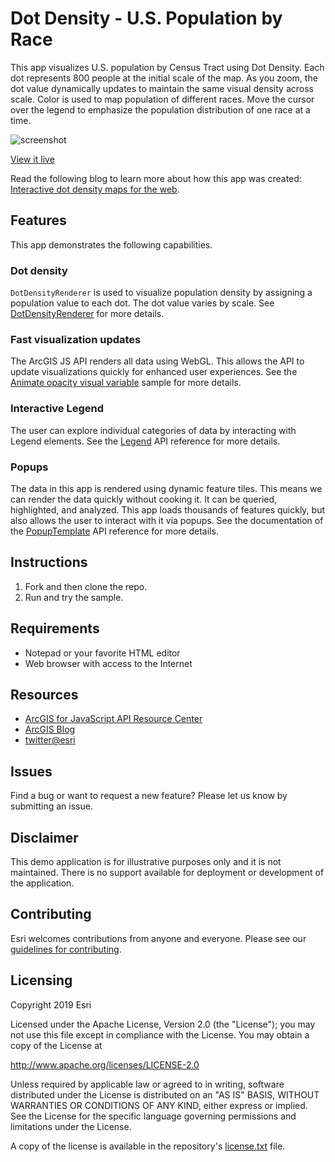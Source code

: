 # Dot Density - U.S. Population by Race

This app visualizes U.S. population by Census Tract using Dot Density. Each dot represents 800 people at the initial scale of the map. As you zoom, the dot value dynamically updates to maintain the same visual density across scale. Color is used to map population of different races. Move the cursor over the legend to emphasize the population distribution of one race at a time.

![screenshot](./img/dot-density-race.gif)

[View it live](https://esri.github.io/dot-density-legend/)

Read the following blog to learn more about how this app was created: [Interactive dot density maps for the web](https://www.esri.com/arcgis-blog/products/js-api-arcgis/mapping/interactive-dot-density-maps-for-the-web/).

## Features

This app demonstrates the following capabilities.

### Dot density

`DotDensityRenderer` is used to visualize population density by assigning a population value to each dot. The dot value varies by scale. See [DotDensityRenderer](https://developers.arcgis.com/javascript/latest/api-reference/esri-renderers-DotDensityRenderer.html) for more details.

### Fast visualization updates

The ArcGIS JS API renders all data using WebGL. This allows the API to update visualizations quickly for enhanced user experiences. See the [Animate opacity visual variable](https://developers.arcgis.com/javascript/latest/sample-code/visualization-vv-opacity-animate/index.html) sample for more details.

### Interactive Legend

The user can explore individual categories of data by interacting with Legend elements. See the [Legend](https://developers.arcgis.com/javascript/latest/api-reference/esri-widgets-Legend.html) API reference for more details.

### Popups

The data in this app is rendered using dynamic feature tiles. This means we can render the data quickly without cooking it. It can be queried, highlighted, and analyzed. This app loads thousands of features quickly, but also allows the user to interact with it via popups. See the documentation of the [PopupTemplate](https://developers.arcgis.com/javascript/latest/api-reference/esri-PopupTemplate.html) API reference for more details.

## Instructions

1. Fork and then clone the repo.
2. Run and try the sample.

## Requirements

* Notepad or your favorite HTML editor
* Web browser with access to the Internet

## Resources

* [ArcGIS for JavaScript API Resource Center](http://help.arcgis.com/en/webapi/javascript/arcgis/index.html)
* [ArcGIS Blog](http://blogs.esri.com/esri/arcgis/)
* [twitter@esri](http://twitter.com/esri)

## Issues

Find a bug or want to request a new feature?  Please let us know by submitting an issue.

## Disclaimer

This demo application is for illustrative purposes only and it is not maintained. There is no support available for deployment or development of the application.

## Contributing

Esri welcomes contributions from anyone and everyone. Please see our [guidelines for contributing](https://github.com/esri/contributing).

## Licensing

Copyright 2019 Esri

Licensed under the Apache License, Version 2.0 (the "License");
you may not use this file except in compliance with the License.
You may obtain a copy of the License at

   http://www.apache.org/licenses/LICENSE-2.0

Unless required by applicable law or agreed to in writing, software
distributed under the License is distributed on an "AS IS" BASIS,
WITHOUT WARRANTIES OR CONDITIONS OF ANY KIND, either express or implied.
See the License for the specific language governing permissions and
limitations under the License.

A copy of the license is available in the repository's [license.txt](./license.txt ) file.